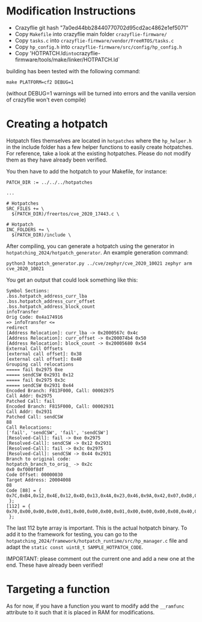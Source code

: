 # Modification Instructions

- Crazyflie git hash "7a0ed44bb28440770702d95cd2ac4862e1ef5071"
- Copy `Makefile` into crazyflie main folder `crazyflie-firmware/`
- Copy `tasks.c` into `crazyflie-firmware/vendor/FreeRTOS/tasks.c`
- Copy `hp_config.h` into `crazyflie-firmware/src/config/hp_config.h`
- Copy 'HOTPATCH.ld` into `crazyflie-firmware/tools/make/linker/HOTPATCH.ld`

building has been tested with the following command:
```
make PLATFORM=cf2 DEBUG=1
```

(without DEBUG=1 warnings will be turned into errors and the vanilla version of crazyflie won't even compile)

# Creating a hotpatch

Hotpatch files themselves are located in `hotpatches` where the `hp_helper.h` in the include folder has a few helper functions to easily create hotpatches. For reference, take a look at the existing hotpatches. Please do not modify them as they have already been verified.

You then have to add the hotpatch to your Makefile, for instance:
```
PATCH_DIR := ../../../hotpatches

...

# Hotpatches
SRC_FILES += \
  $(PATCH_DIR)/freertos/cve_2020_17443.c \

# Hotpatch
INC_FOLDERS += \
  $(PATCH_DIR)/include \

```

After compiling, you can generate a hotpatch using the generator in `hotpatching_2024/hotpatch_generator`. An example generation command:
```
python3 hotpatch_generator.py ../cve/zephyr/cve_2020_10021 zephyr arm cve_2020_10021
```

You get an output that could look something like this:

```
Symbol Sections:
.bss.hotpatch_address_curr_lba
.bss.hotpatch_address_curr_offset
.bss.hotpatch_address_block_count
infoTransfer
Orig Code: 0x4a174916
=> infoTransfer <=
redirect
[Address Relocation]: curr_lba -> 0x2000567c 0x4c
[Address Relocation]: curr_offset -> 0x200074b4 0x50
[Address Relocation]: block_count -> 0x20005680 0x54
External Call Offsets
[external call offset]: 0x38
[external call offset]: 0x40
Grouping call relocations
===== fail 0x2975 0xe
===== sendCSW 0x2931 0x12
===== fail 0x2975 0x3c
===== sendCSW 0x2931 0x44
Encoded Branch: F813F000, Call: 00002975
Call Addr: 0x2975
Patched Call: fail
Encoded Branch: F815F000, Call: 00002931
Call Addr: 0x2931
Patched Call: sendCSW
88
Call Relocations:
['fail', 'sendCSW', 'fail', 'sendCSW']
[Resolved-Call]: fail -> 0xe 0x2975
[Resolved-Call]: sendCSW -> 0x12 0x2931
[Resolved-Call]: fail -> 0x3c 0x2975
[Resolved-Call]: sendCSW -> 0x44 0x2931
Branch to original code:
hotpatch_branch_to_orig_ -> 0x2c
0x0 0xf000f8df
Code Offset: 00000030
Target Address: 20004008
08
Code [88] = { 
0x7C,0xB4,0x12,0x4E,0x12,0x4D,0x13,0x4A,0x23,0x46,0x9A,0x42,0x07,0xD8,0x00,0xF0,0x13,0xF8,0x00,0xF0,0x15,0xF8,0x00,0x23,0x18,0x46,0x7C,0xBC,0x10,0xBD,0x00,0x22,0x23,0x46,0x33,0x60,0x13,0x46,0x2B,0x60,0x7C,0xBC,0x00,0x22,0xDF,0xF8,0x00,0xF0,0x11,0x40,0x00,0x20,0x00,0xBF,0x00,0xBF,0xDF,0xF8,0x00,0xF0,0x75,0x29,0x00,0x00,0xDF,0xF8,0x00,0xF0,0x31,0x29,0x00,0x00,0x00,0xBF,0x00,0xBF,0x7C,0x56,0x00,0x20,0xB4,0x74,0x00,0x20,0x80,0x56,0x00,0x20
 };
[112] = { 
0x70,0x00,0x00,0x00,0x01,0x00,0x00,0x00,0x01,0x00,0x00,0x00,0x08,0x40,0x00,0x20,0x58,0x00,0x00,0x00,0x00,0x00,0x00,0x00,0x7C,0xB4,0x12,0x4E,0x12,0x4D,0x13,0x4A,0x23,0x46,0x9A,0x42,0x07,0xD8,0x00,0xF0,0x13,0xF8,0x00,0xF0,0x15,0xF8,0x00,0x23,0x18,0x46,0x7C,0xBC,0x10,0xBD,0x00,0x22,0x23,0x46,0x33,0x60,0x13,0x46,0x2B,0x60,0x7C,0xBC,0x00,0x22,0xDF,0xF8,0x00,0xF0,0x11,0x40,0x00,0x20,0x00,0xBF,0x00,0xBF,0xDF,0xF8,0x00,0xF0,0x75,0x29,0x00,0x00,0xDF,0xF8,0x00,0xF0,0x31,0x29,0x00,0x00,0x00,0xBF,0x00,0xBF,0x7C,0x56,0x00,0x20,0xB4,0x74,0x00,0x20,0x80,0x56,0x00,0x20
 };
```

The last 112 byte array is important. This is the actual hotpatch binary. To add it to the framework for testing, you can go to the `hotpatching_2024/framework/hotpatch_runtime/src/hp_manager.c` file and adapt the `static const uint8_t SAMPLE_HOTPATCH_CODE`.

IMPORTANT: please comment out the current one and add a new one at the end. These have already been verified!

# Targeting a function

As for now, if you have a function you want to modify add the `__ramfunc` attribute to it such that it is placed in RAM for modifications.